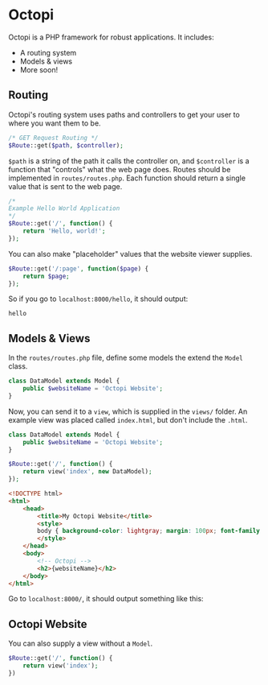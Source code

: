 # Octopi
Octopi is a PHP framework for robust applications.  It includes:

- A routing system
- Models & views
- More soon!

## Routing
Octopi's routing system uses paths and controllers to get your user to where you want them to be.
```php
/* GET Request Routing */
$Route::get($path, $controller);
```
`$path` is a string of the path it calls the controller on, and `$controller` is a function that "controls" what the web page does.  Routes should be implemented in `routes/routes.php`.  Each function should return a single value that is sent to the web page.

```php
/*
Example Hello World Application
*/
$Route::get('/', function() {
    return 'Hello, world!';
});
```

You can also make "placeholder" values that the website viewer supplies.

```php
$Route::get('/:page', function($page) {
    return $page;
});
```

So if you go to `localhost:8000/hello`, it should output:
```
hello
```

## Models & Views
In the `routes/routes.php` file, define some models the extend the `Model` class.

```php
class DataModel extends Model {
    public $websiteName = 'Octopi Website';
}
```

Now, you can send it to a `view`, which is supplied in the `views/` folder.  An example view was placed called `index.html`, but don't include the `.html`.

```php
class DataModel extends Model {
    public $websiteName = 'Octopi Website';
}

$Route::get('/', function() {
    return view('index', new DataModel);
});
```
```html
<!DOCTYPE html>
<html>
    <head>
        <title>My Octopi Website</title>
        <style>
        body { background-color: lightgray; margin: 100px; font-family: Consolas, monaco, monospace; font-size: 16px; font-style: normal; font-variant: normal; font-weight: 700; line-height: 24px; }
        </style>
    </head>
    <body>
        <!-- Octopi -->
        <h2>{websiteName}</h2>
    </body>
</html>
```

Go to `localhost:8000/`, it should output something like this:
<h2>Octopi Website</h2>

You can also supply a view without a `Model`.

```php
$Route::get('/', function() {
    return view('index');
})
```